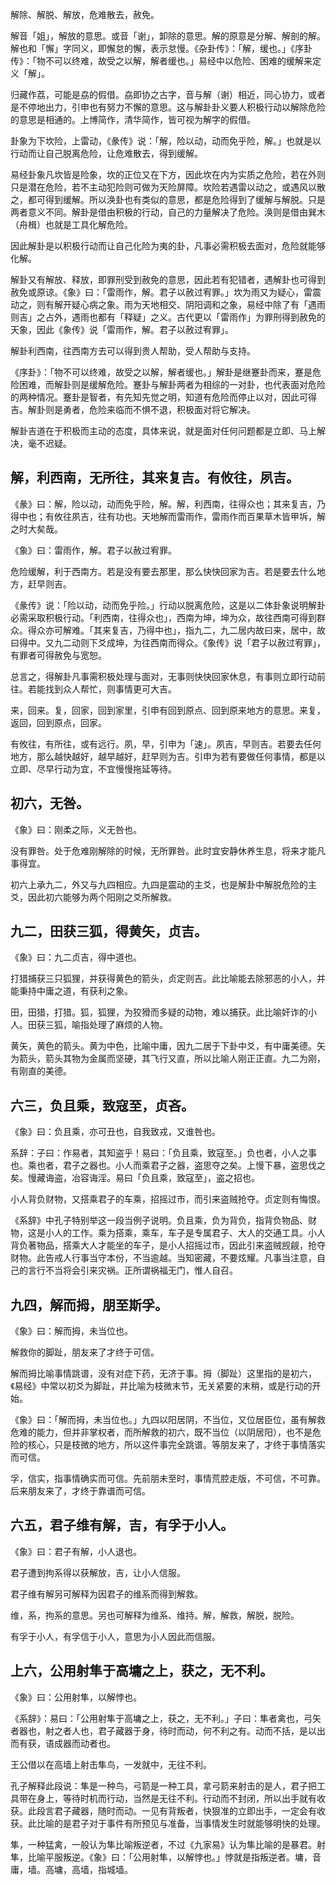 
解除、解脱、解放，危难散去，赦免。

解音「姐」，解放的意思。或音「谢」，卸除的意思。解的原意是分解、解剖的解。解也和「懈」字同义，即懈怠的懈，表示怠慢。《杂卦传》：「解，缓也。」《序卦传》：「物不可以终难，故受之以解，解者缓也。」易经中以危险、困难的缓解来定义「解」。

归藏作荔，可能是劦的假借。劦即协之古字，音与解（谢）相近，同心协力，或者是不停地出力，引申也有努力不懈的意思。这与解卦卦义要人积极行动以解除危险的意思是相通的。上博简作，清华简作，皆可视为解字的假借。

卦象为下坎险，上雷动，《彖传》说：「解，险以动，动而免乎险，解。」也就是以行动而让自己脱离危险，让危难散去，得到缓解。

易经卦象凡坎皆是险象，坎的正位又在下方，因此坎在内为实质之危险，若在外则只是潜在危险，若不主动犯险则可做为天险屏障。坎险若遇雷以动之，或遇风以散之，都可得到缓解。所以涣卦也有类似的意思，都是危险得到了缓解与解脱。只是两者意义不同。解卦是借由积极的行动，自己的力量解决了危险。涣则是借由巽木（舟楫）也就是工具化解危险。

因此解卦是以积极行动而让自己化险为夷的卦，凡事必需积极去面对，危险就能够化解。

解卦又有解放、释放，即罪刑受到赦免的意思，因此若有犯错者，遇解卦也可得到赦免或原谅。《象》曰：「雷雨作，解。君子以赦过宥罪。」坎为雨又为疑心，雷震动之，则有解开疑心病之象。雨为天地相交、阴阳调和之象，易经中除了有「遇雨则吉」之占外，遇雨也都有「释疑」之义。古代更以「雷雨作」为罪刑得到赦免的天象，因此《象传》说「雷雨作，解。君子以赦过宥罪」。

解卦利西南，往西南方去可以得到贵人帮助，受人帮助与支持。

《序卦》：「物不可以终难，故受之以解，解者缓也。」解卦是继蹇卦而来，蹇是危险困难，而解卦则是缓解危险。蹇卦与解卦两者为相综的一对卦，也代表面对危险的两种情况。蹇卦是智者，有先知先觉之明，知道有危险而停止以对，因此可得吉。解卦则是勇者，危险来临而不惧不退，积极面对将它解决。

解卦吉道在于积极而主动的态度，具体来说，就是面对任何问题都是立即、马上解决，毫不迟疑。

## 解，利西南，无所往，其来复吉。有攸往，夙吉。

《彖》曰：解，险以动，动而免乎险，解。解，利西南，往得众也；其来复吉，乃得中也；有攸往夙吉，往有功也。天地解而雷雨作，雷雨作而百果草木皆甲坼，解之时大矣哉。

《象》曰：雷雨作，解。君子以赦过宥罪。

危险缓解，利于西南方。若是没有要去那里，那么快快回家为吉。若是要去什么地方，赶早则吉。

《彖传》说：「险以动，动而免乎险。」行动以脱离危险，这是以二体卦象说明解卦必需采取积极行动。「利西南，往得众也」，西南为坤，坤为众，故往西南可得到群众。得众亦可解难。「其来复吉，乃得中也」，指九二，九二居内故曰来，居中，故曰得中。又九二动则下爻成坤，为往西南而得众。《象传》说「君子以赦过宥罪」，有罪者可得赦免与宽恕。

总言之，得解卦凡事需积极处理与面对，无事则快快回家休息，有事则立即行动前往。若能找到众人帮忙，则事情更可大吉。

来，回来。复，回家，回到家里，引申有回到原点、回到原来地方的意思。来复，返回，回到原点，回家。

有攸往，有所往，或有远行。夙，早，引申为「速」。夙吉，早则吉。若要去任何地方，那么越快越好，越早越好，赶早则为吉。引申为若有要做任何事情，都是以立即、尽早行动为宜，不宜慢慢拖延等待。

## 初六，无咎。

《象》曰：刚柔之际，义无咎也。

没有罪咎。处于危难刚解除的时候，无所罪咎。此时宜安静休养生息，将来才能凡事得宜。

初六上承九二，外又与九四相应。九四是震动的主爻，也是解卦中解脱危险的主爻，因此初六能够为两个阳刚之爻所解救。

## 九二，田获三狐，得黄矢，贞吉。

《象》曰：九二贞吉，得中道也。

打猎捕获三只狐狸，并获得黄色的箭头，贞定则吉。此比喻能去除邪恶的小人，并能秉持中庸之道，有获利之象。

田，田猎，打猎。狐，狐狸，为狡猾而多疑的动物，难以捕获。此比喻奸诈的小人。田获三狐，喻指处理了麻烦的人物。

黄矢，黄色的箭头。黄为中色，比喻中庸，因九二居于下卦中爻，有中庸美德。矢为箭头，箭头其物为金属而坚硬，其飞行又直，所以比喻人刚正正直。九二为刚，有刚直的美德。

## 六三，负且乘，致寇至，贞吝。

《象》曰：负且乘，亦可丑也，自我致戎，又谁咎也。

系辞：子曰：作易者，其知盗乎！易曰：「负且乘，致寇至。」负也者，小人之事也。乘也者，君子之器也。小人而乘君子之器，盗思夺之矣。上慢下暴，盗思伐之矣。慢藏诲盗，冶容诲淫。易曰「负且乘，致寇至」，盗之招也。

小人背负财物，又搭乘君子的车乘，招摇过市，而引来盗贼抢夺。贞定则有悔恨。

《系辞》中孔子特别举这一段当例子说明。负且乘，负为背负，指背负物品、财物，这是小人的工作。乘为搭乘，乘车，车子是专属君子、大人的交通工具。小人背负著物品，搭乘大人才能坐的车子，是小人招摇过市，因此引来盗贼觊觎，抢夺财物。此告戒人行事当守本份，不当逾越。当知密藏，不要炫耀。凡事当注意，自己的言行不当将会引来灾祸。正所谓祸福无门，惟人自召。

## 九四，解而拇，朋至斯孚。

《象》曰：解而拇，未当位也。

解救你的脚趾，朋友来了才终于可信。

解而拇比喻事情跳谱，没有对症下药，无济于事。拇（脚趾）这里指的是初六，《易经》中常以初爻为脚趾，并比喻为枝微末节，无关紧要的末稍，或是行动的开始。

《象》曰：「解而拇，未当位也。」九四以阳居阴，不当位，又位居臣位，虽有解救危难的能力，但并非掌权者，而所解救的初六，既不当位（以阴居阳），也不是危险的核心，只是枝微的地方，所以这件事完全跳谱。等朋友来了，才终于事情落实而可信。

孚，信实，指事情确实而可信。先前朋未至时，事情荒腔走版，不可信，不可靠。后来朋友来了，才终于靠谱而可信。

## 六五，君子维有解，吉，有孚于小人。

《象》曰：君子有解，小人退也。

君子遭到拘系得以获解放，吉，让小人信服。

君子维有解另可解释为因君子的维系而得到解救。

维，系，拘系的意思。另也可解释为维系、维持。解，解救，解脱，脱险。

有孚于小人，有孚信于小人，意思为小人因此而信服。

## 上六，公用射隼于高墉之上，获之，无不利。

《象》曰：公用射隼，以解悖也。

《系辞》：易曰：「公用射隼于高墉之上，获之，无不利。」子曰：隼者禽也，弓矢者器也，射之者人也，君子藏器于身，待时而动，何不利之有。动而不括，是以出而有获，语成器而动者也。

王公借以在高墙上射击隼鸟，一发就中，无往不利。

孔子解释此段说：隼是一种鸟，弓箭是一种工具，拿弓箭来射击的是人，君子把工具带在身上，等待时机而行动，当然是无往不利。行动而不封闭，所以出手就有收获。此段言君子藏器，随时而动。一见有背叛者，快狠准的立即出手，一定会有收获。此比喻的是君子对于事件有所预见与准备，当事情发生时就能够明快的处理。

隼，一种猛禽，一般认为隼比喻叛逆者，不过《九家易》认为隼比喻的是暴君。射隼，比喻平服叛逆。《象》曰：「公用射隼，以解悖也。」悖就是指叛逆者。墉，音庸，墙。高墉，高墙，指城墙。